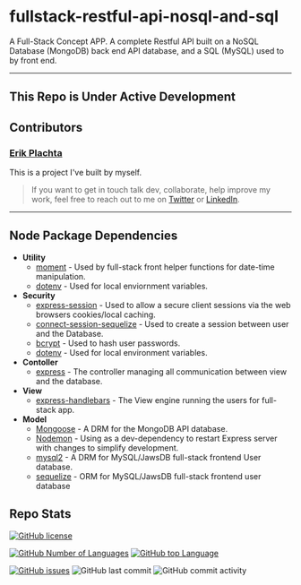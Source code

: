 # fullstack-restful-api-nosql-and-sql
A Full-Stack Concept APP.  A complete Restful API built on a NoSQL Database (MongoDB) back end API database, and a SQL (MySQL) used to by front end.

---

## This Repo is Under Active Development

## Contributors

### [Erik Plachta](https://github.com/ErikPlachta)

This is a project I've built by myself.

> If you want to get in touch talk dev, collaborate, help improve my work, feel
> free to reach out to me on [Twitter](https://www.twitter.com/erikplachta/) or
> [LinkedIn](https://www.linkedin.com/in/erikplachta/).

---

## Node Package Dependencies

- **Utility**
  - [moment]([#moment](https://www.npmjs.com/package/moment)) - Used by full-stack front helper functions for date-time manipulation.
  - [dotenv](https://www.npmjs.com/package/dotenv) - Used for local enviornment variables.
- **Security**
  - [express-session](https://www.npmjs.com/package/express-session) - Used to allow a secure client sessions via the web browsers cookies/local caching.
  - [connect-session-sequelize](https://www.npmjs.com/package/connect-session-sequelize) - Used to create a session between user and the Database.
  - [bcrypt](https://www.npmjs.com/package/bcrypt) - Used to hash user passwords.
  - [dotenv](https://www.npmjs.com/package/dotenv) - Used for local environment variables.
- **Contoller**
  - [express](https://www.npmjs.com/package/express) - The controller managing all communication between view and the database.
- **View**
  - [express-handlebars](https://www.npmjs.com/package/express-handlebars) - The View engine running the users for full-stack app.
- **Model**
  - [Mongoose](https://www.npmjs.com/package/mongoose) - A DRM for the MongoDB API database.
  - [Nodemon](https://www.npmjs.com/package/nodemon) - Using as a dev-dependency to restart Express server with changes to simplify development.
  - [mysql2](#mysql2) - A DRM for MySQL/JawsDB full-stack frontend User database.
  - [sequelize](https://www.npmjs.com/package/sequelize) - ORM for MySQL/JawsDB full-stack frontend user database


## Repo Stats

[![GitHub license](https://img.shields.io/github/license/ErikPlachta/fullstack-restful-api-nosql-and-sql)](https://github.com/ErikPlachta/fullstack-restful-api-nosql-and-sql)

[![GitHub Number of Languages](https://img.shields.io/github/languages/count/ErikPlachta/fullstack-restful-api-nosql-and-sql)](https://github.com/ErikPlachta/fullstack-restful-api-nosql-and-sql)
[![GitHub top Language](https://img.shields.io/github/languages/top/ErikPlachta/fullstack-restful-api-nosql-and-sql)](https://github.com/ErikPlachta/fullstack-restful-api-nosql-and-sql)

[![GitHub issues](https://img.shields.io/github/issues/ErikPlachta/fullstack-restful-api-nosql-and-sql)](https://github.com/ErikPlachta/fullstack-restful-api-nosql-and-sql/issues)
![GitHub last commit](https://img.shields.io/github/last-commit/erikplachta/fullstack-restful-api-nosql-and-sql)
![GitHub commit activity](https://img.shields.io/github/commit-activity/y/erikplachta/fullstack-restful-api-nosql-and-sql)